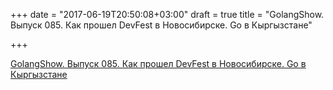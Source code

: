 +++
date = "2017-06-19T20:50:08+03:00"
draft = true
title = "GolangShow. Выпуск 085. Как прошел DevFest в Новосибирске. Go в Кыргызстане"

+++

<p><a href="http://golangshow.com/episode/2016/11-25-085/">GolangShow. Выпуск 085. Как прошел DevFest в Новосибирске. Go в Кыргызстане</a></p>